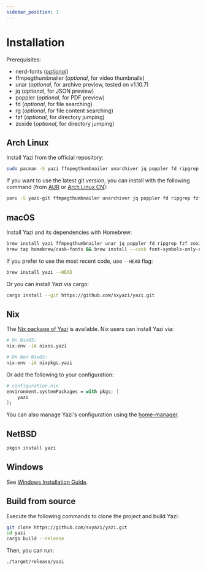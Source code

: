 ```yaml
---
sidebar_position: 1
---
```


# Installation

Prerequisites:

- nerd-fonts ([_optional_](./faq.md#i-dont-like-nerdfonts))
- ffmpegthumbnailer (_optional_, for video thumbnails)
- unar (_optional_, for archive preview, tested on v1.10.7)
- jq (_optional_, for JSON preview)
- poppler (_optional_, for PDF preview)
- fd (_optional_, for file searching)
- rg (_optional_, for file content searching)
- fzf (_optional_, for directory jumping)
- zoxide (_optional_, for directory jumping)

## Arch Linux

Install Yazi from the official repository:

```bash
sudo pacman -S yazi ffmpegthumbnailer unarchiver jq poppler fd ripgrep fzf zoxide
```

If you want to use the latest git version, you can install with the following command (from [AUR](https://aur.archlinux.org/packages/yazi-git/) or [Arch Linux CN](https://github.com/archlinuxcn/repo/)):

```bash
paru -S yazi-git ffmpegthumbnailer unarchiver jq poppler fd ripgrep fzf zoxide
```

## macOS

Install Yazi and its dependencies with Homebrew:

```bash
brew install yazi ffmpegthumbnailer unar jq poppler fd ripgrep fzf zoxide
brew tap homebrew/cask-fonts && brew install --cask font-symbols-only-nerd-font
```

If you prefer to use the most recent code, use `--HEAD` flag:

```bash
brew install yazi --HEAD
```

Or you can install Yazi via cargo:

```bash
cargo install --git https://github.com/sxyazi/yazi.git
```

## Nix

The [Nix package of Yazi](https://search.nixos.org/packages?channel=unstable&show=yazi) is available. Nix users can install Yazi via:

```bash
# On NixOS:
nix-env -iA nixos.yazi

# On Non NixOS:
nix-env -iA nixpkgs.yazi
```

Or add the following to your configuration:

```nix
# configuration.nix
environment.systemPackages = with pkgs; [
	yazi
];
```

You can also manage Yazi's configuration using the
[home-manager](https://nix-community.github.io/home-manager/options.html#opt-programs.yazi.enable).

## NetBSD

```bash
pkgin install yazi
```

## Windows

See [Windows Installation Guide](https://github.com/sxyazi/yazi/wiki/Windows-Installation-Guide).

## Build from source

Execute the following commands to clone the project and build Yazi:

```bash
git clone https://github.com/sxyazi/yazi.git
cd yazi
cargo build --release
```

Then, you can run:

```bash
./target/release/yazi
```
